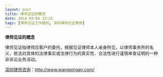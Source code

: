 ```yaml
---
layout: post
title: 律师见证的概念
date: 2014-03-04 15:25
tags: [律师见证工作细则, 深圳律师见证费用]
---
```

<strong>律师见证的概念</strong>

律师见证指律师应客户的委托，根据见证律师本人亲身所见，以律师事务所的名义，依法对具体的法律事实或法律行为的真实性、合法性进行谨慎审查证明的一种非诉讼业务活动。

<a href="http://www.wangpingan.com/">深圳律师咨询</a>：<a href="http://www.wangpingan.com/">http://www.wangpingan.com/</a>

